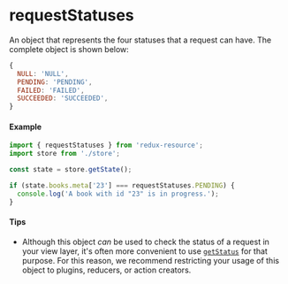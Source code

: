 # requestStatuses

An object that represents the four statuses that a request can have. The
complete object is shown below:

```js
{
  NULL: 'NULL',
  PENDING: 'PENDING',
  FAILED: 'FAILED',
  SUCCEEDED: 'SUCCEEDED',
}
```

#### Example

```js
import { requestStatuses } from 'redux-resource';
import store from './store';

const state = store.getState();

if (state.books.meta['23'] === requestStatuses.PENDING) {
  console.log('A book with id "23" is in progress.');
}
```

#### Tips

- Although this object _can_ be used to check the status of a request in your
  view layer, it's often more convenient to use [`getStatus`](get-status.md)
  for that purpose. For this reason, we recommend restricting your usage of this
  object to plugins, reducers, or action creators.
